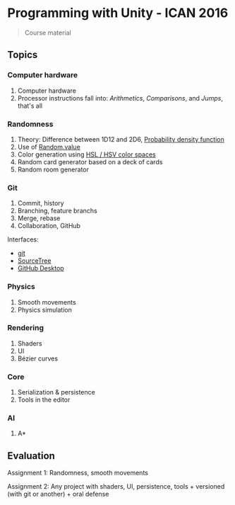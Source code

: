 # Programming with Unity - ICAN 2016

> Course material

## Topics

### Computer hardware

1. Computer hardware
2. Processor instructions fall into: _Arithmetics_, _Comparisons_, and _Jumps_, that's all

### Randomness

1. Theory: Difference between 1D12 and 2D6, [Probability density function](https://en.wikipedia.org/wiki/Probability_density_function)
2. Use of [Random.value](http://docs.unity3d.com/ScriptReference/Random-value.html)
3. Color generation using [HSL / HSV color spaces](https://en.wikipedia.org/wiki/HSL_and_HSV)
4. Random card generator based on a deck of cards
5. Random room generator

### Git

1. Commit, history
2. Branching, feature branchs
3. Merge, rebase
4. Collaboration, GitHub

Interfaces:

* [git](https://git-scm.com/)
* [SourceTree](https://www.sourcetreeapp.com/)
* [GitHub Desktop](https://desktop.github.com/)

### Physics

1. Smooth movements
2. Physics simulation

### Rendering

1. Shaders
2. UI
3. Bézier curves

### Core

1. Serialization & persistence
2. Tools in the editor

### AI

1. A*

## Evaluation

Assignment 1: Randomness, smooth movements

Assignment 2: Any project with shaders, UI, persistence, tools + versioned (with git or another) + oral defense
